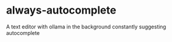 # always-autocomplete
A text editor with ollama in the background constantly suggesting autocomplete
